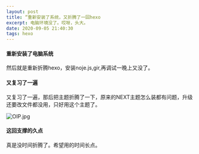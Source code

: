 ```yaml
---
layout: post
title: “重新安装了系统，又折腾了一回hexo
excerpt: 电脑环境没了。哎呀，头大。
date: 2020-09-05 21:40:30
tags: hexo
---
```


#### 重新安装了电脑系统 ####

然后就是重新折腾hexo，安装noje.js,gir,再调试一晚上又没了。

#### 又复习了一遍 ####

又复习了一遍，那后把主题折腾了一下，原来的NEXT主题怎么装都有问题，升级还要改文件都没用，只好用这个主题了。

![OIP.jpg](https://i.loli.net/2020/09/05/oPt3uACVKDGLZwW.jpg)

#### 这回支撑的久点 ####

真是没时间折腾了。希望用的时间长点。


